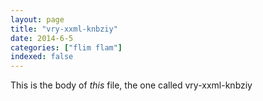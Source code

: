 ```yaml
---
layout: page
title: "vry-xxml-knbziy"
date: 2014-6-5
categories: ["flim flam"]
indexed: false
---
```

This is the body of _this_ file, the one called vry-xxml-knbziy
